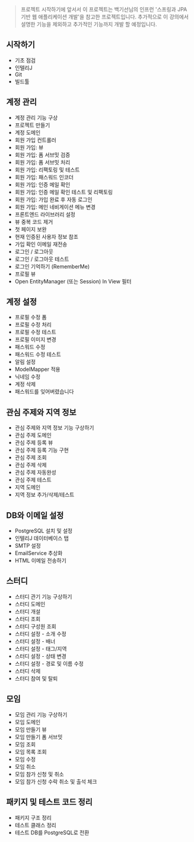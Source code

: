 > 프로젝트 시작하기에 앞서서 이 프로젝트는 백기선님의 인프런 '스프링과 JPA 기반 웹 애플리케이션 개발'을
> 참고한 프로젝트입니다.
> 추가적으로 이 강의에서 설명한 기능을 제외하고 추가적인 기능까지 개발 할 예정입니다.

## 시작하기

- 기초 점검
- 인텔리J
- Git
- 빌드툴

## 계정 관리

- 계정 관리 기능 구상
- 프로젝트 만들기
- 계정 도메인
- 회원 가입 컨트롤러
- 회원 가입: 뷰
- 회원 가입: 폼 서브밋 검증
- 회원 가입: 폼 서브밋 처리
- 회원 가입: 리팩토링 및 테스트
- 회원 가입: 패스워드 인코더
- 회원 가입: 인증 메일 확인
- 회원 가입: 인증 메일 확인 테스트 및 리팩토링
- 회원 가입: 가입 완료 후 자동 로그인
- 회원 가입: 메인 네비게이션 메뉴 변경
- 프론트엔드 라이브러리 설정
- 뷰 중복 코드 제거
- 첫 페이지 보완
- 현재 인증된 사용자 정보 참조
- 가입 확인 이메일 재전송
- 로그인 / 로그아웃
- 로그인 / 로그아웃 테스트
- 로그인 기억하기 (RememberMe)
- 프로필 뷰
- Open EntityManager (또는 Session) In View 필터

## 계정 설정

- 프로필 수정 폼
- 프로필 수정 처리
- 프로필 수정 테스트
- 프로필 이미지 변경
- 패스워드 수정
- 패스워드 수정 테스트
- 알림 설정
- ModelMapper 적용
- 닉네임 수정
- 계정 삭제
- 패스워드를 잊어버렸습니다

## 관심 주제와 지역 정보

- 관심 주제와 지역 정보 기능 구상하기
- 관심 주제 도메인
- 관심 주제 등록 뷰
- 관심 주제 등록 기능 구현
- 관심 주제 조회
- 관심 주제 삭제
- 관심 주제 자동완성
- 관심 주제 테스트
- 지역 도메인
- 지역 정보 추가/삭제/테스트

## DB와 이메일 설정

- PostgreSQL 설치 및 설정
- 인텔리J 데이터베이스 탭
- SMTP 설정
- EmailService 추상화
- HTML 이메일 전송하기

## 스터디

- 스터디 관기 기능 구상하기
- 스터디 도메인
- 스터디 개설
- 스터디 조회
- 스터디 구성원 조회
- 스터디 설정 - 소개 수정
- 스터디 설정 - 배너
- 스터디 설정 - 태그/지역
- 스터디 설정 - 상태 변경
- 스터디 설정 - 경로 및 이름 수정
- 스터디 삭제
- 스터디 참여 및 탈퇴

## 모임

- 모임 관리 기능 구상하기
- 모임 도메인
- 모임 만들기 뷰
- 모임 만들기 폼 서브밋
- 모임 조회
- 모임 목록 조회
- 모임 수정
- 모임 취소
- 모임 참가 신청 및 취소
- 모임 참가 신청 수락 취소 및 출석 체크

## 패키지 및 테스트 코드 정리

- 패키지 구조 정리
- 테스트 클래스 정리
- 테스트 DB를 PostgreSQL로 전환
